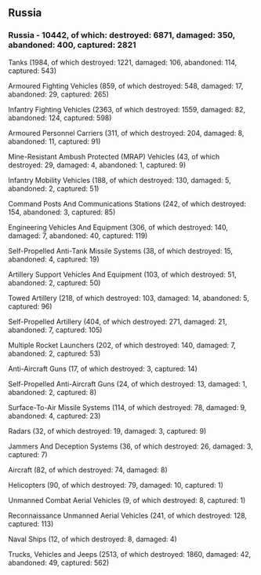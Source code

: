 
 
 ## Russia
 
 ### Russia - 10442, of which: destroyed: 6871, damaged: 350, abandoned: 400, captured: 2821

 

 

 Tanks (1984, of which destroyed: 1221, damaged: 106, abandoned: 114, captured: 543)

 Armoured Fighting Vehicles (859, of which destroyed: 548, damaged: 17, abandoned: 29, captured: 265)

 Infantry Fighting Vehicles (2363, of which destroyed: 1559, damaged: 82, abandoned: 124, captured: 598)

 Armoured Personnel Carriers (311, of which destroyed: 204, damaged: 8, abandoned: 11, captured: 91)

 Mine-Resistant Ambush Protected (MRAP) Vehicles (43, of which destroyed: 29, damaged: 4, abandoned: 1, captured: 9)

 Infantry Mobility Vehicles (188, of which destroyed: 130, damaged: 5, abandoned: 2, captured: 51)

 Command Posts And Communications Stations (242, of which destroyed: 154, abandoned: 3, captured: 85)

 Engineering Vehicles And Equipment (306, of which destroyed: 140, damaged: 7, abandoned: 40, captured: 119)

 Self-Propelled Anti-Tank Missile Systems (38, of which destroyed: 15, abandoned: 4, captured: 19)

 Artillery Support Vehicles And Equipment (103, of which destroyed: 51, abandoned: 2, captured: 50)

 Towed Artillery (218, of which destroyed: 103, damaged: 14, abandoned: 5, captured: 96)

 Self-Propelled Artillery (404, of which destroyed: 271, damaged: 21, abandoned: 7, captured: 105)

 Multiple Rocket Launchers (202, of which destroyed: 140, damaged: 7, abandoned: 2, captured: 53)

 Anti-Aircraft Guns (17, of which destroyed: 3, captured: 14)

 Self-Propelled Anti-Aircraft Guns (24, of which destroyed: 13, damaged: 1, abandoned: 2, captured: 8)

 Surface-To-Air Missile Systems (114, of which destroyed: 78, damaged: 9, abandoned: 4, captured: 23)

 Radars (32, of which destroyed: 19, damaged: 3, captured: 9)

 Jammers And Deception Systems (36, of which destroyed: 26, damaged: 3, captured: 7)

 Aircraft (82, of which destroyed: 74, damaged: 8)

 Helicopters (90, of which destroyed: 79, damaged: 10, captured: 1)

 Unmanned Combat Aerial Vehicles (9, of which destroyed: 8, captured: 1)

 Reconnaissance Unmanned Aerial Vehicles (241, of which destroyed: 128, captured: 113)

 Naval Ships (12, of which destroyed: 8, damaged: 4)

 Trucks, Vehicles and Jeeps (2513, of which destroyed: 1860, damaged: 42, abandoned: 49, captured: 562)

